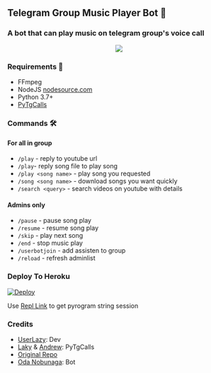 <h2 align="centre">Telegram Group Music Player Bot 🎵</h2>

### A bot that can play music on telegram group's voice call

<p align="center">
  <img src="https://telegra.ph/file/bf2cb8c33591beb292cae.jpg">
</p>

<h3>Requirements 📝</h3>

- FFmpeg
- NodeJS [nodesource.com](https://nodesource.com/)
- Python 3.7+
- [PyTgCalls](https://github.com/pytgcalls/pytgcalls)

### Commands 🛠
#### For all in group
- `/play` - reply to youtube url
-  `/play`- reply song file to play song
- `/play <song name>` - play song you requested
- `/song <song name>` - download songs you want quickly
- `/search <query>` - search videos on youtube with details

#### Admins only
- `/pause` - pause song play
- `/resume` - resume song play
- `/skip` - play next song
- `/end` - stop music play
- `/userbotjoin` - add assisten to group
- `/reload` - refresh adminlist

### Deploy To Heroku</h4>

[![Deploy](https://www.herokucdn.com/deploy/button.svg)](https://heroku.com/deploy?template=https://github.com/UserLazy/LazyMusicbot)

Use [Repl Link](http://string.projectdils.repl.run) to get pyrogram string session

### Credits
- [UserLazy](https://github.com/UserLazy): Dev
- [Laky](https://github.com/Laky-64) & [Andrew](https://github.com/AndrewLaneX): PyTgCalls
- [Original Repo](https://github.com/suprojects/CallsMusic)
- [Oda Nobunaga](https://t.me/OdaRobot): Bot
